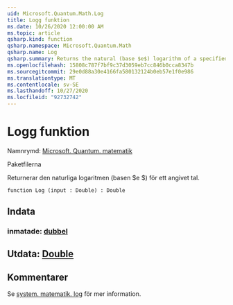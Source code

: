```yaml
---
uid: Microsoft.Quantum.Math.Log
title: Logg funktion
ms.date: 10/26/2020 12:00:00 AM
ms.topic: article
qsharp.kind: function
qsharp.namespace: Microsoft.Quantum.Math
qsharp.name: Log
qsharp.summary: Returns the natural (base $e$) logarithm of a specified number.
ms.openlocfilehash: 15808c787f7bf9c37d3059eb7cc846b0cca8347b
ms.sourcegitcommit: 29e0d88a30e4166fa580132124b0eb57e1f0e986
ms.translationtype: MT
ms.contentlocale: sv-SE
ms.lasthandoff: 10/27/2020
ms.locfileid: "92732742"
---
```

# <a name="log-function"></a>Logg funktion

Namnrymd: [Microsoft. Quantum. matematik](xref:Microsoft.Quantum.Math)

Paketfilerna [](https://nuget.org/packages/)


Returnerar den naturliga logaritmen (basen $e $) för ett angivet tal.

```qsharp
function Log (input : Double) : Double
```


## <a name="input"></a>Indata

### <a name="input--double"></a>inmatade: [dubbel](xref:microsoft.quantum.lang-ref.double)





## <a name="output--double"></a>Utdata: [Double](xref:microsoft.quantum.lang-ref.double)



## <a name="remarks"></a>Kommentarer

Se [system. matematik. log](https://docs.microsoft.com/dotnet/api/system.math.log) för mer information.